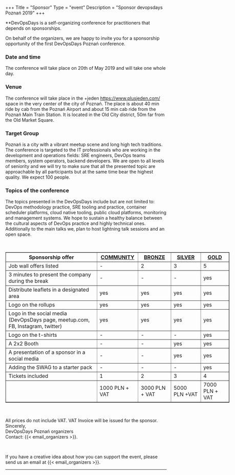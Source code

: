 +++
Title = "Sponsor"
Type = "event"
Description = "Sponsor devopsdays Poznań 2019"
+++


**DevOpsDays is a self-organizing conference for practitioners that depends on sponsorships. 

<!--

We greatly value sponsors for this open event.  If you are interested in sponsoring, please drop us an email at [{{< email_organizers >}}].

<hr>

DevOpsDays is a self-organizing conference for practitioners that depends on sponsorships. We do not have vendor booths, sell product presentations, or distribute attendee contact lists. Sponsors have the opportunity to have short elevator pitches during the program and will get recognition on the website and social media before, during and after the event. Sponsors are encouraged to represent themselves by actively participating and engaging with the attendees as peers. Any attendee also has the opportunity to demo products/projects as part of an open space session.
<p>
Gold sponsors get a full table and Silver sponsors a shared table where they can interact with those interested to come visit during breaks. All attendees are welcome to propose any subject they want during the open spaces, but this is a community-focused conference, so heavy marketing will probably work against you when trying to make a good impression on the attendees.
<p>
The best thing to do is send engineers to interact with the experts at devopsdays on their own terms.
<p>

-->

<p>
On behalf of the organizers, we are happy to invite you for a sponsorship opportunity of the first DevOpsDays Poznań conference.
<p>

### Date and time

The conference will take place on 20th of May 2019 and will take one whole day. 

### Venue
  
The conference will take place in the +jeden https://www.plusjeden.com/ space in the very center of the city of Poznań. The place is about 40 min ride by cab from the Poznań Airport and about 15 min cab ride from the Poznań Main Train Station. It is located in the Old City district, 50m far from the Old Market Square. 


### Target Group

Poznań is a city with a vibrant meetup scene and long high tech traditions. The conference is targeted to the IT professionals who are working in the development and operations fields: SRE engineers, DevOps teams members, system operators, backend developers. We are open to all levels of seniority and we will try to make sure that all the presented topic are approachable by all participants but at the same time bear the highest quality. We expect 100 people. 

### Topics of the conference

The topics presented in the DevOpsDays include but are not limited to: DevOps methodology practice, SRE tooling and practice, container scheduler platforms, cloud native tooling, public cloud platforms, monitoring and management systems. We hope to sustain a healthy balance between the cultural aspects of DevOps practice and highly technical ones. Additionally to the main talks we, plan to host lightning talk sessions and an open space. 

<br/>

<div style="width:700px">
<table border=1 cellspacing=1>
	<tr>
	  	<th>Sponsorship offer</th>
	  	<th><center><b><u>COMMUNITY</u></center></b></th>		
	  	<th><center><b><u>BRONZE</u></center></b></th>
	  	<th><center><b><u>SILVER</u></center></b></th>
	  	<th><center><b><u>GOLD</u></center></b></th>
 	</tr>
	<tr>
	  	<td>Job wall offers listed</td>
	  	<td>-</td>
	  	<td>2</td>
	  	<td>3</td>
	 	<td>5</td>
	</tr>
	<tr>
	  	<td>3 minutes to present the company during the break</td>
	 	<td>-</td>
	 	<td>-</td>
	  	<td>-</td>
		<td>yes</td>
	</tr>
	<tr>
		<td>Distribute leaflets in a designated area</td>
		<td>yes</td>
		<td>yes</td>
		<td>yes</td>
		<td>yes</td>
	</tr>
	<tr>
		<td>Logo on the rollups</td>
		<td>yes</td>
		<td>yes</td>
		<td>yes</td>
		<td>yes</td>
	</tr>
	<tr>
		<td>Logo in the social media (DevOpsDays page, meetup.com, FB, Instagram, twitter)
		<td>yes</td>
		<td>yes</td>
		<td>yes</td>
		<td>yes</td>
	<tr>
		<td>Logo on the t-shirts</td>
		<td>-</td>
		<td>-</td>
		<td>-</td>
		<td>yes</td>
	</tr>
	<tr>
		<td>A 2x2 Booth</td>
		<td>-</td>
		<td>-</td>
		<td>yes</td>
		<td>yes</td>
	</tr>
	<tr>
		<td>A presentation of a sponsor in a social media</td>
		<td>-</td>
		<td>-</td>
		<td>yes</td>
		<td>yes</td>
	</tr>
	<tr>
		<td>Adding the SWAG to a starter pack</td>
		<td>-</td>
	  	<td>-</td>
	  	<td>-</td>
	  	<td>yes</td>
	</tr>
	<tr>
		<td>Tickets included</td>
	  	<td>1</td>
	  	<td>2</td>
	  	<td>3</td>
	  	<td>4</td>
	</tr>	
	<tr>
	  	<td></td>
	  	<td>1000 PLN + VAT</td>
	  	<td>3000 PLN + VAT</td>
	  	<td>5000 PLN +VAT</td>
	  	<td>7000 PLN + VAT</td>
	</tr>
</table>
</div>
	
<br/>

All prices do not include VAT. VAT Invoice will be issued for the sponsor. 
<br/>
Sincerely,<br/>
DevOpsDays Poznań organizers<br/>
Contact: {{< email_organizers >}}.<br/>

<br/>

If you have a creative idea about how you can support the event, please send us an email at {{< email_organizers >}}.


<hr/>
